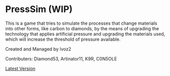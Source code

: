 # PressSim (WIP)
This is a game that tries to simulate the processes that change materials into other forms, like carbon to diamonds, by the means of upgrading the technology that applies artificial pressure and upgrading the materials used, which will increase the threshold of pressure available.

Created and Managed by lvoz2

Contributers: Diamond53, Artinator11, K9R, C0N5OLE

[Latest Version](https://lvoz2.github.io/PressSim/)
